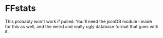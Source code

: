 # FFstats

This probably won't work if pulled. You'll need the jsonDB module I made for this as well, and the weird and really ugly database format that goes with it.
